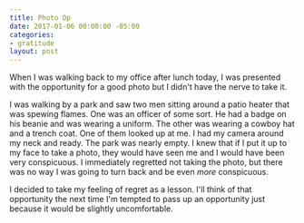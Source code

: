 ```yaml
---
title: Photo Op
date: 2017-01-06 00:00:00 -05:00
categories:
- gratitude
layout: post
---
```


When I was walking back to my office after lunch today, I was presented with the opportunity for a good photo but I didn't have the nerve to take it.

I was walking by a park and saw two men sitting around a patio heater that was spewing flames. One was an officer of some sort. He had a badge on his beanie and was wearing a uniform. The other was wearing a cowboy hat and a trench coat. One of them looked up at me. I had my camera around my neck and ready. The park was nearly empty. I knew that if I put it up to my face to take a photo, they would have seen me and I would have been very conspicuous. I immediately regretted not taking the photo, but there was no way I was going to turn back and be even *more* conspicuous.

I decided to take my feeling of regret as a lesson. I'll think of that opportunity the next time I'm tempted to pass up an opportunity just because it would be slightly uncomfortable.
